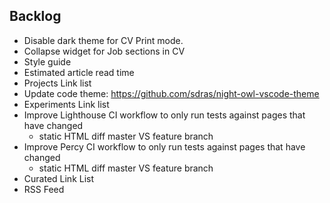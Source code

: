 ## Backlog

- Disable dark theme for CV Print mode.
- Collapse widget for Job sections in CV
- Style guide
- Estimated article read time
- Projects Link list
- Update code theme: https://github.com/sdras/night-owl-vscode-theme
- Experiments Link list
- Improve Lighthouse CI workflow to only run tests against pages that have changed
    - static HTML diff master VS feature branch
- Improve Percy CI workflow to only run tests against pages that have changed
    - static HTML diff master VS feature branch
- Curated Link List
- RSS Feed
